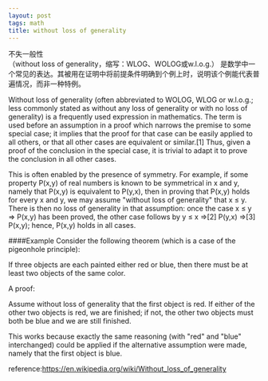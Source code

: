 ```yaml
---
layout: post
tags: math
title: without loss of generality
---
```


不失一般性	
（without loss of generality，缩写：WLOG、WOLOG或w.l.o.g.）	
是数学中一个常见的表达。其被用在证明中将前提条件明确到个例上时，说明该个例能代表普遍情况，而非一种特例。

Without loss of generality (often abbreviated to WOLOG, WLOG or w.l.o.g.; less commonly stated as without any loss of generality or with no loss of generality) is a frequently used expression in mathematics. The term is used before an assumption in a proof which narrows the premise to some special case; it implies that the proof for that case can be easily applied to all others, or that all other cases are equivalent or similar.[1] Thus, given a proof of the conclusion in the special case, it is trivial to adapt it to prove the conclusion in all other cases.

This is often enabled by the presence of symmetry. For example, if some property P(x,y) of real numbers is known to be symmetrical in x and y, namely that P(x,y) is equivalent to P(y,x), then in proving that P(x,y) holds for every x and y, we may assume "without loss of generality" that x ≤ y. There is then no loss of generality in that assumption: once the case x ≤ y ⇒ P(x,y) has been proved, the other case follows by y ≤ x ⇒[2] P(y,x) ⇒[3] P(x,y); hence, P(x,y) holds in all cases.


####Example
Consider the following theorem (which is a case of the pigeonhole principle):

If three objects are each painted either red or blue, then there must be at least two objects of the same color.

A proof:

Assume without loss of generality that the first object is red. If either of the other two objects is red, we are finished; if not, the other two objects must both be blue and we are still finished.

This works because exactly the same reasoning (with "red" and "blue" interchanged) could be applied if the alternative assumption were made, namely that the first object is blue.

reference:https://en.wikipedia.org/wiki/Without_loss_of_generality


